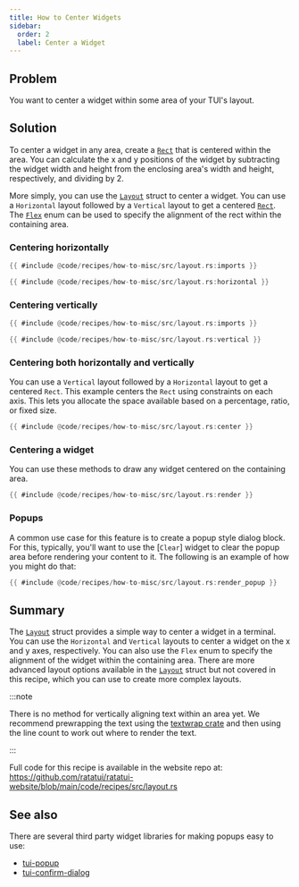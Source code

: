 ```yaml
---
title: How to Center Widgets
sidebar:
  order: 2
  label: Center a Widget
---
```


## Problem

You want to center a widget within some area of your TUI's layout.

## Solution

To center a widget in any area, create a [`Rect`] that is centered within the area. You can
calculate the x and y positions of the widget by subtracting the widget width and height from the
enclosing area's width and height, respectively, and dividing by 2.

More simply, you can use the [`Layout`] struct to center a widget. You can use a `Horizontal` layout
followed by a `Vertical` layout to get a centered [`Rect`]. The [`Flex`] enum can be used to specify
the alignment of the rect within the containing area.

### Centering horizontally

```rust
{{ #include @code/recipes/how-to-misc/src/layout.rs:imports }}

{{ #include @code/recipes/how-to-misc/src/layout.rs:horizontal }}
```

### Centering vertically

```rust
{{ #include @code/recipes/how-to-misc/src/layout.rs:imports }}

{{ #include @code/recipes/how-to-misc/src/layout.rs:vertical }}
```

### Centering both horizontally and vertically

You can use a `Vertical` layout followed by a `Horizontal` layout to get a centered `Rect`. This
example centers the `Rect` using constraints on each axis. This lets you allocate the space
available based on a percentage, ratio, or fixed size.

```rust collapse={1-13}
{{ #include @code/recipes/how-to-misc/src/layout.rs:center }}
```

### Centering a widget

You can use these methods to draw any widget centered on the containing area.

```rust
{{ #include @code/recipes/how-to-misc/src/layout.rs:render }}
```

### Popups

A common use case for this feature is to create a popup style dialog block. For this, typically,
you'll want to use the [`Clear`] widget to clear the popup area before rendering your content to it.
The following is an example of how you might do that:

```rust
{{ #include @code/recipes/how-to-misc/src/layout.rs:render_popup }}
```

## Summary

The [`Layout`] struct provides a simple way to center a widget in a terminal. You can use the
`Horizontal` and `Vertical` layouts to center a widget on the x and y axes, respectively. You can
also use the `Flex` enum to specify the alignment of the widget within the containing area. There
are more advanced layout options available in the [`Layout`] struct but not covered in this recipe,
which you can use to create more complex layouts.

:::note

There is no method for vertically aligning text within an area yet. We recommend prewrapping the
text using the [textwrap crate] and then using the line count to work out where to render the text.

:::

Full code for this recipe is available in the website repo at:
<https://github.com/ratatui/ratatui-website/blob/main/code/recipes/src/layout.rs>

## See also

There are several third party widget libraries for making popups easy to use:

- [tui-popup](https://crates.io/crates/tui-popup)
- [tui-confirm-dialog](https://crates.io/crates/tui-confirm-dialog)

[textwrap crate]: https://crates.io/crates/textwrap
[`Rect`]: https://docs.rs/ratatui/latest/ratatui/struct.Rect.html
[`Layout`]: https://docs.rs/ratatui/latest/ratatui/layout/struct.Layout.html
[`Flex`]: https://docs.rs/ratatui/latest/ratatui/layout/enum.Flex.html

